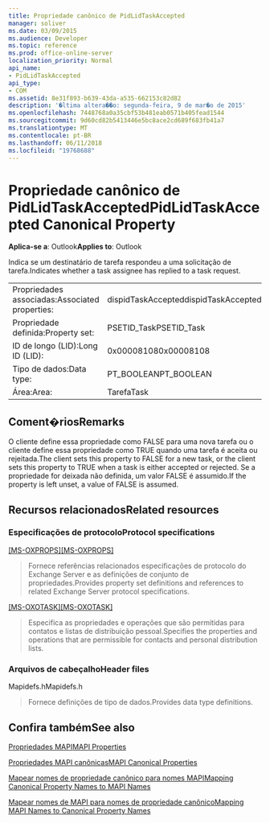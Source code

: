 ```yaml
---
title: Propriedade canônico de PidLidTaskAccepted
manager: soliver
ms.date: 03/09/2015
ms.audience: Developer
ms.topic: reference
ms.prod: office-online-server
localization_priority: Normal
api_name:
- PidLidTaskAccepted
api_type:
- COM
ms.assetid: 8e31f893-b639-43da-a535-662153c82d82
description: '�ltima altera��o: segunda-feira, 9 de mar�o de 2015'
ms.openlocfilehash: 7448768a0a35cbf53b481eab0571b405fead1544
ms.sourcegitcommit: 9d60cd82b5413446e5bc8ace2cd689f683fb41a7
ms.translationtype: MT
ms.contentlocale: pt-BR
ms.lasthandoff: 06/11/2018
ms.locfileid: "19768688"
---
```

# <a name="pidlidtaskaccepted-canonical-property"></a><span data-ttu-id="46f56-103">Propriedade canônico de PidLidTaskAccepted</span><span class="sxs-lookup"><span data-stu-id="46f56-103">PidLidTaskAccepted Canonical Property</span></span>

  
  
<span data-ttu-id="46f56-104">**Aplica-se a**: Outlook</span><span class="sxs-lookup"><span data-stu-id="46f56-104">**Applies to**: Outlook</span></span> 
  
<span data-ttu-id="46f56-105">Indica se um destinatário de tarefa respondeu a uma solicitação de tarefa.</span><span class="sxs-lookup"><span data-stu-id="46f56-105">Indicates whether a task assignee has replied to a task request.</span></span>
  
|||
|:-----|:-----|
|<span data-ttu-id="46f56-106">Propriedades associadas:</span><span class="sxs-lookup"><span data-stu-id="46f56-106">Associated properties:</span></span>  <br/> |<span data-ttu-id="46f56-107">dispidTaskAccepted</span><span class="sxs-lookup"><span data-stu-id="46f56-107">dispidTaskAccepted</span></span>  <br/> |
|<span data-ttu-id="46f56-108">Propriedade definida:</span><span class="sxs-lookup"><span data-stu-id="46f56-108">Property set:</span></span>  <br/> |<span data-ttu-id="46f56-109">PSETID_Task</span><span class="sxs-lookup"><span data-stu-id="46f56-109">PSETID_Task</span></span>  <br/> |
|<span data-ttu-id="46f56-110">ID de longo (LID):</span><span class="sxs-lookup"><span data-stu-id="46f56-110">Long ID (LID):</span></span>  <br/> |<span data-ttu-id="46f56-111">0x00008108</span><span class="sxs-lookup"><span data-stu-id="46f56-111">0x00008108</span></span>  <br/> |
|<span data-ttu-id="46f56-112">Tipo de dados:</span><span class="sxs-lookup"><span data-stu-id="46f56-112">Data type:</span></span>  <br/> |<span data-ttu-id="46f56-113">PT_BOOLEAN</span><span class="sxs-lookup"><span data-stu-id="46f56-113">PT_BOOLEAN</span></span>  <br/> |
|<span data-ttu-id="46f56-114">Área:</span><span class="sxs-lookup"><span data-stu-id="46f56-114">Area:</span></span>  <br/> |<span data-ttu-id="46f56-115">Tarefa</span><span class="sxs-lookup"><span data-stu-id="46f56-115">Task</span></span>  <br/> |
   
## <a name="remarks"></a><span data-ttu-id="46f56-116">Coment�rios</span><span class="sxs-lookup"><span data-stu-id="46f56-116">Remarks</span></span>

<span data-ttu-id="46f56-117">O cliente define essa propriedade como FALSE para uma nova tarefa ou o cliente define essa propriedade como TRUE quando uma tarefa é aceita ou rejeitada.</span><span class="sxs-lookup"><span data-stu-id="46f56-117">The client sets this property to FALSE for a new task, or the client sets this property to TRUE when a task is either accepted or rejected.</span></span> <span data-ttu-id="46f56-118">Se a propriedade for deixada não definida, um valor FALSE é assumido.</span><span class="sxs-lookup"><span data-stu-id="46f56-118">If the property is left unset, a value of FALSE is assumed.</span></span>
  
## <a name="related-resources"></a><span data-ttu-id="46f56-119">Recursos relacionados</span><span class="sxs-lookup"><span data-stu-id="46f56-119">Related resources</span></span>

### <a name="protocol-specifications"></a><span data-ttu-id="46f56-120">Especificações de protocolo</span><span class="sxs-lookup"><span data-stu-id="46f56-120">Protocol specifications</span></span>

<span data-ttu-id="46f56-121">[[MS-OXPROPS]](http://msdn.microsoft.com/library/f6ab1613-aefe-447d-a49c-18217230b148%28Office.15%29.aspx)</span><span class="sxs-lookup"><span data-stu-id="46f56-121">[[MS-OXPROPS]](http://msdn.microsoft.com/library/f6ab1613-aefe-447d-a49c-18217230b148%28Office.15%29.aspx)</span></span>
  
> <span data-ttu-id="46f56-122">Fornece referências relacionados especificações de protocolo do Exchange Server e as definições de conjunto de propriedades.</span><span class="sxs-lookup"><span data-stu-id="46f56-122">Provides property set definitions and references to related Exchange Server protocol specifications.</span></span>
    
<span data-ttu-id="46f56-123">[[MS-OXOTASK]](http://msdn.microsoft.com/library/55600ec0-6195-4730-8436-59c7931ef27e%28Office.15%29.aspx)</span><span class="sxs-lookup"><span data-stu-id="46f56-123">[[MS-OXOTASK]](http://msdn.microsoft.com/library/55600ec0-6195-4730-8436-59c7931ef27e%28Office.15%29.aspx)</span></span>
  
> <span data-ttu-id="46f56-124">Especifica as propriedades e operações que são permitidas para contatos e listas de distribuição pessoal.</span><span class="sxs-lookup"><span data-stu-id="46f56-124">Specifies the properties and operations that are permissible for contacts and personal distribution lists.</span></span>
    
### <a name="header-files"></a><span data-ttu-id="46f56-125">Arquivos de cabeçalho</span><span class="sxs-lookup"><span data-stu-id="46f56-125">Header files</span></span>

<span data-ttu-id="46f56-126">Mapidefs.h</span><span class="sxs-lookup"><span data-stu-id="46f56-126">Mapidefs.h</span></span>
  
> <span data-ttu-id="46f56-127">Fornece definições de tipo de dados.</span><span class="sxs-lookup"><span data-stu-id="46f56-127">Provides data type definitions.</span></span>
    
## <a name="see-also"></a><span data-ttu-id="46f56-128">Confira também</span><span class="sxs-lookup"><span data-stu-id="46f56-128">See also</span></span>



[<span data-ttu-id="46f56-129">Propriedades MAPI</span><span class="sxs-lookup"><span data-stu-id="46f56-129">MAPI Properties</span></span>](mapi-properties.md)
  
[<span data-ttu-id="46f56-130">Propriedades MAPI canônicas</span><span class="sxs-lookup"><span data-stu-id="46f56-130">MAPI Canonical Properties</span></span>](mapi-canonical-properties.md)
  
[<span data-ttu-id="46f56-131">Mapear nomes de propriedade canônico para nomes MAPI</span><span class="sxs-lookup"><span data-stu-id="46f56-131">Mapping Canonical Property Names to MAPI Names</span></span>](mapping-canonical-property-names-to-mapi-names.md)
  
[<span data-ttu-id="46f56-132">Mapear nomes de MAPI para nomes de propriedade canônico</span><span class="sxs-lookup"><span data-stu-id="46f56-132">Mapping MAPI Names to Canonical Property Names</span></span>](mapping-mapi-names-to-canonical-property-names.md)

